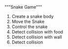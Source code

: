 """Snake Game"""
1. Create a snake body
2. Move the Snake
3. Control the snake
4. Detect collision with food
5. Detect collision with wall
6. Detect collision

